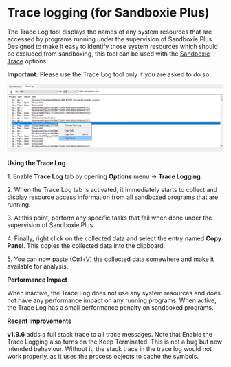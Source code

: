 # Trace logging (for Sandboxie Plus)

The Trace Log tool displays the names of any system resources that are accessed by programs running under the supervision of Sandboxie Plus. Designed to make it easy to identify those system resources which should be excluded from sandboxing, this tool can be used with the [Sandboxie Trace](../Content/SandboxieTrace.md) options.

**Important:** Please use the Trace Log tool only if you are asked to do so.

![](../Media/TraceLog.png)

**Using the Trace Log**

1\. Enable **Trace Log** tab by opening **Options** menu -> **Trace Logging**.

2\. When the Trace Log tab is activated, it immediately starts to collect and display resource access information from all sandboxed programs that are running.

3\. At this point, perform any specific tasks that fail when done under the supervision of Sandboxie Plus.

4\. Finally, right click on the collected data and select the entry named **Copy Panel**. This copies the collected data into the clipboard.

5\. You can now paste (Ctrl+V) the collected data somewhere and make it available for analysis.

**Performance Impact**

When inactive, the Trace Log does not use any system resources and does not have any performance impact on any running programs. When active, the Trace Log has a small performance penalty on sandboxed programs.

**Recent Improvements**

**v1.9.6** adds a full stack trace to all trace messages.
Note that Enable the Trace Logging also turns on the Keep Terminated.
This is not a bug but new intended behaviour. Without it, the stack trace in the trace log would not work properly, as it uses the process objects to cache the symbols.